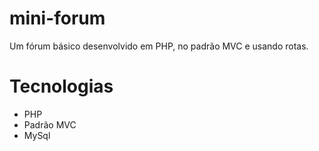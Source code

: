 # mini-forum
Um fórum básico desenvolvido em PHP, no padrão MVC e usando rotas.

# Tecnologias
- PHP
- Padrão MVC
- MySql
